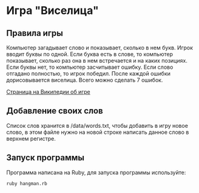 # Игра "Виселица"

## Правила игры
Компьютер загадывает слово и показывает, сколько в нем букв. 
Игрок вводит буквы по одной. Если буква есть в слове, то компьютер 
показывает, сколько раз она в нем встречается и на каких позициях. 
Если буквы нет, то компьютер засчитывает ошибку. Если слово отгадано 
полностью, то игрок победил. После каждой ошибки дорисовывается виселица. 
Всего можно сделать 7 ошибок.

[Страница на Википедии об игре](https://ru.wikipedia.org/wiki/Виселица_(игра))

## Добавление своих слов
Список слов хранится в /data/words.txt, чтобы добавить в игру новое слово, в 
этом файле нужно на новой строке написать данное слово в верхнем регистре.

## Запуск программы
Программа написана на Ruby, для запуска программы используйте:

```ruby hangman.rb```
